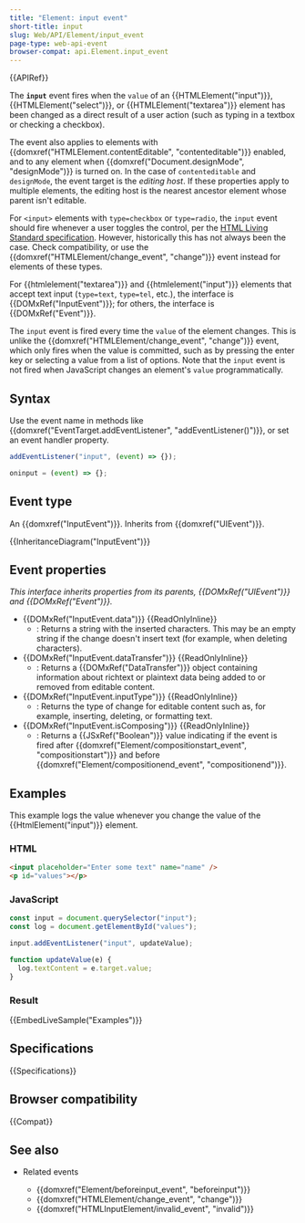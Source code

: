 ```yaml
---
title: "Element: input event"
short-title: input
slug: Web/API/Element/input_event
page-type: web-api-event
browser-compat: api.Element.input_event
---
```


{{APIRef}}

The **`input`** event fires when the `value` of an {{HTMLElement("input")}}, {{HTMLElement("select")}}, or {{HTMLElement("textarea")}} element has been changed as a direct result of a user action (such as typing in a textbox or checking a checkbox).

The event also applies to elements with {{domxref("HTMLElement.contentEditable", "contenteditable")}} enabled, and to any element when {{domxref("Document.designMode", "designMode")}} is turned on. In the case of `contenteditable` and `designMode`, the event target is the _editing host_. If these properties apply to multiple elements, the editing host is the nearest ancestor element whose parent isn't editable.

For `<input>` elements with `type=checkbox` or `type=radio`, the `input` event should fire whenever a user toggles the control, per the [HTML Living Standard specification](https://html.spec.whatwg.org/multipage/input.html#the-input-element:event-input-2). However, historically this has not always been the case. Check compatibility, or use the {{domxref("HTMLElement/change_event", "change")}} event instead for elements of these types.

For {{htmlelement("textarea")}} and {{htmlelement("input")}} elements that accept text input (`type=text`, `type=tel`, etc.), the interface is {{DOMxRef("InputEvent")}}; for others, the interface is {{DOMxRef("Event")}}.

The `input` event is fired every time the `value` of the element changes. This is unlike the {{domxref("HTMLElement/change_event", "change")}} event, which only fires when the value is committed, such as by pressing the enter key or selecting a value from a list of options. Note that the `input` event is not fired when JavaScript changes an element's `value` programmatically.

## Syntax

Use the event name in methods like {{domxref("EventTarget.addEventListener", "addEventListener()")}}, or set an event handler property.

```js
addEventListener("input", (event) => {});

oninput = (event) => {};
```

## Event type

An {{domxref("InputEvent")}}. Inherits from {{domxref("UIEvent")}}.

{{InheritanceDiagram("InputEvent")}}

## Event properties

_This interface inherits properties from its parents, {{DOMxRef("UIEvent")}} and {{DOMxRef("Event")}}._

- {{DOMxRef("InputEvent.data")}} {{ReadOnlyInline}}
  - : Returns a string with the inserted characters. This may be an empty string if the change doesn't insert text (for example, when deleting characters).
- {{DOMxRef("InputEvent.dataTransfer")}} {{ReadOnlyInline}}
  - : Returns a {{DOMxRef("DataTransfer")}} object containing information about richtext or plaintext data being added to or removed from editable content.
- {{DOMxRef("InputEvent.inputType")}} {{ReadOnlyInline}}
  - : Returns the type of change for editable content such as, for example, inserting, deleting, or formatting text.
- {{DOMxRef("InputEvent.isComposing")}} {{ReadOnlyInline}}
  - : Returns a {{JSxRef("Boolean")}} value indicating if the event is fired after {{domxref("Element/compositionstart_event", "compositionstart")}} and before {{domxref("Element/compositionend_event", "compositionend")}}.

## Examples

This example logs the value whenever you change the value of the {{HtmlElement("input")}} element.

### HTML

```html
<input placeholder="Enter some text" name="name" />
<p id="values"></p>
```

### JavaScript

```js
const input = document.querySelector("input");
const log = document.getElementById("values");

input.addEventListener("input", updateValue);

function updateValue(e) {
  log.textContent = e.target.value;
}
```

### Result

{{EmbedLiveSample("Examples")}}

## Specifications

{{Specifications}}

## Browser compatibility

{{Compat}}

## See also

- Related events

  - {{domxref("Element/beforeinput_event", "beforeinput")}}
  - {{domxref("HTMLElement/change_event", "change")}}
  - {{domxref("HTMLInputElement/invalid_event", "invalid")}}
